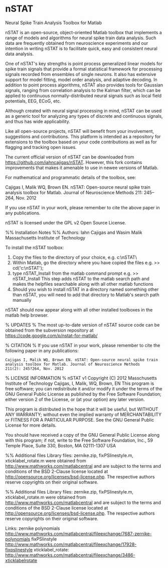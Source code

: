 nSTAT
=====

Neural Spike Train Analysis Toolbox for Matlab


nSTAT is an open-source, object-oriented Matlab toolbox that implements a range of models and algorithms for neural spike train data analysis. Such data are frequently obtained from neuroscience experiments and our intention in writing nSTAT is to facilitate quick, easy and consistent neural data analysis.

One of nSTAT's key strengths is point process generalized linear models for spike train signals that provide a formal statistical framework for processing signals recorded from ensembles of single neurons. It also has extensive support for model fitting, model order analysis, and adaptive decoding. In addition to point process algorithms, nSTAT also provides tools for Gaussian signals, ranging from correlation analysis to the Kalman filter, which can be applied to continuous normally-distributed neural signals such as local field potentials, EEG, ECoG, etc.

Although created with neural signal processing in mind, nSTAT can be used as a generic tool for analyzing any types of discrete and continuous signals, and thus has wide applicability.

Like all open-source projects, nSTAT will benefit from your involvement, suggestions and contributions. This platform is intended as a repository for extensions to the toolbox based on your code contributions as well as for flagging and tracking open issues.

The current official version of nSTAT can be downloaded from https://github.com/iahncajigas/nSTAT. However, this fork contains improvements that makes it amenable to use in newee versions of Matlab.

For mathematical and programmatic details of the toolbox, see:

Cajigas I, Malik WQ, Brown EN. nSTAT: Open-source neural spike train analysis toolbox for Matlab. Journal of Neuroscience Methods 211: 245–264, Nov. 2012

If you use nSTAT in your work, please remember to cite the above paper in any publications.

nSTAT is licensed under the GPL v2 Open Source License.

%% Installation Notes %%
Authors: 
Iahn Cajigas and Wasim Malik
Massachusetts Institute of Technology

To install the nSTAT toolbox:
1) Copy the files to the directory of your choice, e.g. c:\nSTAT\
2) Within Matlab, go the directory where you have copied the files
   e.g. >> cd('c:\nSTAT\');
3) type nSTAT_Install from the matlab command prompt
   e.g. >> nSTAT_Install
   This step adds nSTAT to the matlab search path and makes the helpfiles
   searchable along with all other matlab functions
4) Should you wish to install nSTAT in a directory named something other 
   than nSTAT, you will need to add that directory to Matlab's search
   path manually

nSTAT should now appear along with all other installed toolboxes in the
matlab help browser.


% UPDATES %
The most up-to-date version of nSTAT source code can be obtained from the 
subversion repository at https://code.google.com/p/nstat-for-matlab/


% CITATION %
If you use nSTAT in your work, please remember to cite the following paper
in any publications:

    Cajigas I, Malik WQ, Brown EN. nSTAT: Open-source neural spike train 
    analysis toolbox for Matlab. Journal of Neuroscience Methods 
    211(2): 245?264, Nov. 2012


% LICENSE INFORMATION %
nSTAT v1 Copyright (C) 2012 Masschusetts Institute of Technology
Cajigas, I, Malik, WQ, Brown, EN
This program is free software; you can redistribute it and/or 
modify it under the terms of the GNU General Public License as published 
by the Free Software Foundation; either version 2 of the License, or 
(at your option) any later version.

This program is distributed in the hope that it will be useful, 
but WITHOUT ANY WARRANTY; without even the implied warranty of 
MERCHANTABILITY or FITNESS FOR A PARTICULAR PURPOSE. 
See the GNU General Public License for more details.
 
You should have received a copy of the GNU General Public License 
along with this program; if not, write to the Free Software Foundation, 
Inc., 59 Temple Place, Suite 330, Boston, MA 02111-1307 USA

%% Additional files
Library files: zernike.zip, fixPSlinestyle.m, xticklabel_rotate.m were 
obtained from http://www.mathworks.com/matlabcentral and are subject to 
the terms and conditions of the BSD 2-Clause license located at
http://opensource.org/licenses/bsd-license.php. The respective authors 
reserve copyrights on their original software. 

%% Additional files
Library files: zernike.zip, fixPSlinestyle.m, xticklabel_rotate.m were 
obtained from http://www.mathworks.com/matlabcentral and are subject to 
the terms and conditions of the BSD 2-Clause license located at
http://opensource.org/licenses/bsd-license.php. The respective authors 
reserve copyrights on their original software. 

Links:
zernike polynomials
    http://www.mathworks.com/matlabcentral/fileexchange/7687-zernike-polynomials
fixPSlinstyle 
    http://www.mathworks.com/matlabcentral/fileexchange/17928-fixpslinestyle
xticklabel_rotate: 
    http://www.mathworks.com/matlabcentral/fileexchange/3486-xticklabelrotate


